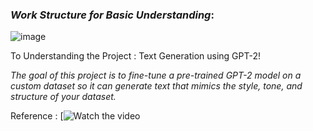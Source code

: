 ### *Work Structure for Basic Understanding*:

![image](https://github.com/user-attachments/assets/94857680-b05a-4282-9831-22418da7c4a6)

To Understanding the Project : Text Generation using GPT-2!<br>

*The goal of this project is to fine-tune a pre-trained GPT-2 model on a custom dataset so it can generate text that mimics the style, tone, and structure of your dataset.*

Reference : [![Watch the video](https://youtu.be/TRq20jiBH1E?si=r4Ruu0yLc5I0zEHN)
